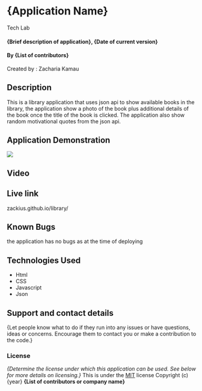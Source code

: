 # {Application Name}
Tech Lab
#### {Brief description of application}, {Date of current version}

#### By **{List of contributors}**
Created by : Zacharia Kamau
## Description
This is a library application that uses json api to show available books in the library, the application show a photo of the book plus additional details of the book once the title of the book is clicked. The application also show random motivational quotes from the json api.

## Application Demonstration
![](../../../../Pictures/Library.png)

## Video 
[](../../../../Videos/Screencast%20from%2026-06-2022%2011:36:14%20WB.webm)
## Live link
zackius.github.io/library/
## Known Bugs
the application has no bugs as at the time of deploying
## Technologies Used
* Html
* CSS
* Javascript
* Json 
## Support and contact details
{Let people know what to do if they run into any issues or have questions, ideas or concerns.  Encourage them to contact you or make a contribution to the code.}
### License
*{Determine the license under which this application can be used.  See below for more details on licensing.}*
This is under the [MIT](LICENSE) license
Copyright (c) {year} **{List of contributors or company name}**
